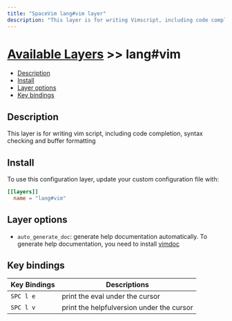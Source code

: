```yaml
---
title: "SpaceVim lang#vim layer"
description: "This layer is for writing Vimscript, including code completion, syntax checking and buffer formatting"
---
```


# [Available Layers](../../) >> lang#vim

<!-- vim-markdown-toc GFM -->

- [Description](#description)
- [Install](#install)
- [Layer options](#layer-options)
- [Key bindings](#key-bindings)

<!-- vim-markdown-toc -->

## Description

This layer is for writing vim script, including code completion, syntax checking and buffer formatting

## Install

To use this configuration layer, update your custom configuration file with:

```toml
[[layers]]
  name = "lang#vim"
```

## Layer options

- `auto_generate_doc`: generate help documentation automatically.
  To generate help documentation, you need to install [vimdoc](https://github.com/google/vimdoc)

## Key bindings

| Key Bindings | Descriptions                              |
| ------------ | ----------------------------------------- |
| `SPC l e`    | print the eval under the cursor           |
| `SPC l v`    | print the helpfulversion under the cursor |
